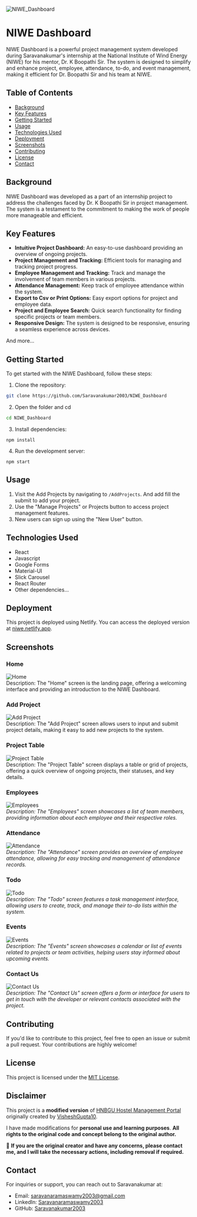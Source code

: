 ![NIWE_Dashboard](https://socialify.git.ci/Saravanakumar2003/NIWE_Dashboard/image?description=1&descriptionEditable=NIWE%20Dashboard%20was%20developed%20as%20a%20part%20of%20an%20internship%20project%20to%20address%20the%20challenges%20faced%20by%20Dr.%20Boopathi%20Sir%20in%20project%20management.&forks=1&issues=1&language=1&name=1&owner=1&pattern=Solid&pulls=1&stargazers=1&theme=Dark)

# NIWE Dashboard

NIWE Dashboard is a powerful project management system developed during Saravanakumar's internship at the National Institute of Wind Energy (NIWE) for his mentor, Dr. K Boopathi Sir. The system is designed to simplify and enhance project, employee, attendance, to-do, and event management, making it efficient for Dr. Boopathi Sir and his team at NIWE.

## Table of Contents

- [Background](#background)
- [Key Features](#key-features)
- [Getting Started](#getting-started)
- [Usage](#usage)
- [Technologies Used](#technologies-used)
- [Deployment](#deployment)
- [Screenshots](#screenshots)
- [Contributing](#contributing)
- [License](#license)
- [Contact](#contact)

## Background

NIWE Dashboard was developed as a part of an internship project to address the challenges faced by Dr. K Boopathi Sir in project management. The system is a testament to the commitment to making the work of people more manageable and efficient.

## Key Features

- **Intuitive Project Dashboard:** An easy-to-use dashboard providing an overview of ongoing projects.
- **Project Management and Tracking:** Efficient tools for managing and tracking project progress.
- **Employee Management and Tracking:** Track and manage the involvement of team members in various projects.
- **Attendance Management:** Keep track of employee attendance within the system.
- **Export to Csv or Print Options:** Easy export options for project and employee data.
- **Project and Employee Search:** Quick search functionality for finding specific projects or team members.
- **Responsive Design:** The system is designed to be responsive, ensuring a seamless experience across devices.

And more...

##  Getting Started

To get started with the NIWE Dashboard, follow these steps:

1. Clone the repository: 
```bash
git clone https://github.com/Saravanakumar2003/NIWE_Dashboard
```
2. Open the folder and cd
```bash
cd NIWE_Dashboard
```
3. Install dependencies: 
```
npm install
```
4. Run the development server: 
```
npm start
```
## Usage

1. Visit the Add Projects by navigating to `/AddProjects`. And add fill the submit to add your project.
2. Use the "Manage Projects" or Projects button to access project management features.
3. New users can sign up using the "New User" button.

## Technologies Used

- React
- Javascript
- Google Forms
- Material-UI
- Slick Carousel
- React Router
- Other dependencies...


## Deployment

This project is deployed using Netlify. You can access the deployed version at [niwe.netlify.app](https://niwe.netlify.app).


## Screenshots

### Home

![Home](https://i.postimg.cc/mkkFhQHv/Home.jpg) </br>
Description: The "Home" screen is the landing page, offering a welcoming interface and providing an introduction to the NIWE Dashboard.

### Add Project

![Add Project](https://i.postimg.cc/kGHRSBNB/Add-Poject.jpg) </br>
Description: The "Add Project" screen allows users to input and submit project details, making it easy to add new projects to the system.

### Project Table

![Project Table](https://i.postimg.cc/ncMvLtKX/Project-Table.jpg) </br>
Description: The "Project Table" screen displays a table or grid of projects, offering a quick overview of ongoing projects, their statuses, and key details.

### Employees

![Employees](https://i.postimg.cc/nc5qjwT0/Employees.jpg) </br>
*Description: The "Employees" screen showcases a list of team members, providing information about each employee and their respective roles.*

### Attendance

![Attendance](https://i.postimg.cc/4dJcRCNN/Attendance.jpg) </br>
*Description: The "Attendance" screen provides an overview of employee attendance, allowing for easy tracking and management of attendance records.*

### Todo

![Todo](https://i.postimg.cc/QMZ5S927/Todo.jpg) </br>
*Description: The "Todo" screen features a task management interface, allowing users to create, track, and manage their to-do lists within the system.*

### Events

![Events](https://i.postimg.cc/6pvndLmw/Events.jpg) </br>
*Description: The "Events" screen showcases a calendar or list of events related to projects or team activities, helping users stay informed about upcoming events.*

### Contact Us

![Contact Us](https://i.postimg.cc/C1mqFvzC/Contact-Us.jpg) </br>
*Description: The "Contact Us" screen offers a form or interface for users to get in touch with the developer or relevant contacts associated with the project.*

## Contributing

If you'd like to contribute to this project, feel free to open an issue or submit a pull request. Your contributions are highly welcome!

## License

This project is licensed under the [MIT License](LICENSE).

## Disclaimer  

This project is a **modified version** of [HNBGU Hostel Management Portal](https://github.com/VisheshGupta10/HNBGU-Hostel-Management-Portal) originally created by [VisheshGupta10](https://github.com/VisheshGupta10).  

I have made modifications for **personal use and learning purposes**. **All rights to the original code and concept belong to the original author.**  

🚨 **If you are the original creator and have any concerns, please contact me, and I will take the necessary actions, including removal if required.**  

## Contact

For inquiries or support, you can reach out to Saravanakumar at:
- Email: saravanaramaswamy2003@gmail.com
- LinkedIn: [Saravanaramaswamy2003](https://www.linkedin.com/in/saravanaramaswamy2003/)
- GitHub: [Saravanakumar2003](https://github.com/Saravanakumar2003)
